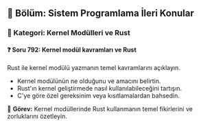 ## 📘 Bölüm: Sistem Programlama İleri Konular  
### 🔹 Kategori: Kernel Modülleri ve Rust  
#### ❓ Soru 792: Kernel modül kavramları ve Rust

Rust ile kernel modülü yazmanın temel kavramlarını açıklayın.

- Kernel modülünün ne olduğunu ve amacını belirtin.
- Rust'ın kernel geliştirmede nasıl kullanılabileceğini tartışın.
- C'ye göre özel gereksinim veya kısıtlamalardan bahsedin.

🔧 **Görev:** Kernel modüllerinde Rust kullanmanın temel fikirlerini ve zorluklarını özetleyin.

